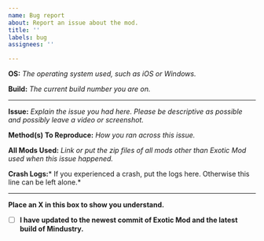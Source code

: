 ```yaml
---
name: Bug report
about: Report an issue about the mod.
title: ''
labels: bug
assignees: ''

---
```


**OS:** *The operating system used, such as iOS or Windows.*

**Build:** *The current build number you are on.*

---

**Issue:** *Explain the issue you had here. Please be descriptive as possible and possibly leave a video or screenshot.*

**Method(s) To Reproduce:** *How you ran across this issue.*

**All Mods Used:** *Link or put the zip files of all mods other than Exotic Mod used when this issue happened.*

**Crash Logs:*** If you experienced a crash, put the logs here. Otherwise this line can be left alone.*

---

**Place an X in this box to show you understand.**

- [ ] **I have updated to the newest commit of Exotic Mod and the latest build of Mindustry.**
